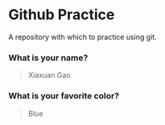 # Github Practice

A repository with which to practice using git.

### What is your name?

> Xiaxuan Gao


### What is your favorite color?

> Blue
